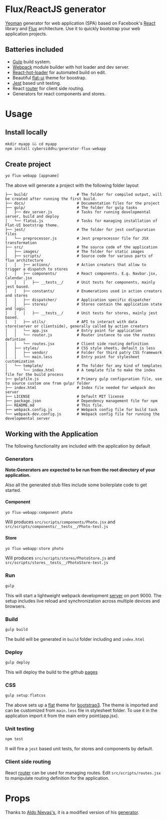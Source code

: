 # Flux/ReactJS generator

[Yeoman](http://yeoman.io) generator for web application (SPA) based on
Facebook's [React](https://facebook.github.io/react/) library and
[Flux](http://facebook.github.io/flux/) architecture. Use it to quickly
bootstrap your web application projects. 

## Batteries included
* [Gulp](http://gulpjs.com) build system.
* [Webpack](http://webpack.github.io) module builder with hot loader and dev server.
* [React-hot-loader](http://gaearon.github.io/react-hot-loader/) for automated build on edit.
* Beautiful [flat-ui](http://designmodo.github.io/Flat-UI/) theme for boostrap. 
* [Jest](http://facebook.github.io/jest/) based unit testing.
* React [router](https://github.com/rackt/react-router) for client side routing.
* Generators for react components and stores.

# Usage
## Install locally
```js
mkdir myapp && cd myapp
npm install cybersiddhu/generator-flux-webapp
```

## Create project
```js
yo flux-webapp [appname]
```

The above will generate a project with the following folder layout

```
├── build/                      # The folder for compiled output, will be created after running the first build.
├── docs/                       # Documentation files for the project
├── gulp/                       # The folder for gulp tasks
│   ├── dev_server.js           # Tasks for running developmental server, build and deploy
│   └── flatui.js               # Tasks for managing installation of Flat-UI bootstrap theme.
├── jest/                       # The folder for jest configuration files
│   └── preprocessor.js         # Jest preprocessor file for JSX transformation
├── src/                        # The source code of the application
│   ├── images/                 # The folder for static images
│   ├── scripts/                # Source code for various parts of flux architecture
│   │   ├── actions/            # Action creators that allow to trigger a dispatch to stores
│   │   ├── components/         # React components. E.g. Navbar.jsx, Calendar.jsx
│   │   │   ├── __tests__/      # Unit tests for components, mainly jest based.
│   │   ├── constants/          # Enumerations used in action creators and stores
│   │   ├── dispatcher/         # Application specific dispatcher
│   │   ├── stores/             # Stores contain the application state and logic
│   │   │   ├── __tests__/      # Unit tests for stores, mainly jest based.
│   │   ├── utils/              # API to interact with data store(server or clientside), generally called by action creators
│   │   └── app.jsx             # Entry point for application
│   │   └── router.js           # Router instance to use the routes defintion
│   │   └── routes.jsx          # Client side routing definition
│   ├── styles/                 # CSS style sheets, default is less
│   │   ├── vendor/             # Folder for third patry CSS framework
│   │   └── main.less           # Entry point for stylesheet customization
│   └── template/               # The folder for any kind of templates
│       └── index.html          # A template file to make the index file for the build process
├── gulpfile.js                 # Primary gulp configuration file, use to source custom one from gulp/ folder
├── index.html                  # Index file needed for webpack dev server
├── LICENSE                     # Default MIT license 
├── package.json                # Dependency management file for npm
├── README.md                   # This file.
├── webpack.config.js           # Webpack config file for build task
└── webpack-dev.config.js       # Webpack config file for running the developmental server

```

## Working with the Application
The following functionality are included with the application by default

### Generators
__Note:Generators are expected to be run from the root directory of your application.__

Also all the generated stub files include some boilerplate code to get started.

#### Component

```js
yo flux-webapp:component photo
```

Will produces ```src/scripts/components/Photo.jsx``` and
```src/scripts/components/__tests__/Photo-test.js```

#### Store

```js
yo flux-webapp:store photo
```

Will produces ```src/scripts/stores/PhotoStore.js``` and
```src/scripts/stores__tests__/PhotoStore-test.js```


### Run

```js
gulp
```

This will start a lightweight webpack development
[server](http://webpack.github.io/docs/webpack-dev-server.html) on port 9000.
The setup includes live reload and synchronization across multiple devices and
browsers.

### Build

```js
gulp build
```

The build will be generated in ```build``` folder including and ```index.html```

### Deploy

```js
gulp deploy
```

This will deploy the build to the github [pages](https://pages.github.com/)

### CSS

```js
gulp setup:flatcss
```

The above sets up a [flat](https://github.com/designmodo/Flat-UI) theme for
[bootstrap3](http://getbootstrap.com). The theme is imported and can be
customized from ```main.less``` file in stylesheet folder. To use it in the
application import it from the main entry point(app.jsx).

### Unit testing

```js
npm test
```

It will fire a ```jest``` based unit tests, for stores and components by default.

### Client side routing
React [router](https://github.com/rackt/react-router) can be used for managing
routes. Edit ```src/scripts/routes.jsx``` to manipulate routing definition for
the application.


# Props
Thanks to [Aldo Nievas's](https://github.com/alduro), it is a modified version
of his [generator](https://github.com/alduro/generator-flux-webapp).
